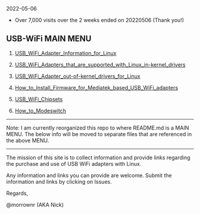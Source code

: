 2022-05-06

- Over 7,000 visits over the 2 weeks ended on 20220506 (Thank you!)


## USB-WiFi MAIN MENU

1. [USB_WiFi_Adapter_Information_for_Linux](https://github.com/morrownr/USB-WiFi/blob/main/USB_WiFi_Adapter_Information_for_Linux.md)

2. [USB_WiFi_Adapters_that_are_supported_with_Linux_in-kernel_drivers](https://github.com/morrownr/USB-WiFi/blob/main/USB_WiFi_Adapters_that_are_supported_with_Linux_in-kernel_drivers.md)

3. [USB_WiFi_Adapter_out-of-kernel_drivers_for_Linux](https://github.com/morrownr/USB-WiFi/blob/main/USB_WiFi_Adapter_out-of-kernel_drivers_for_Linux.md)

4. [How_to_Install_Firmware_for_Mediatek_based_USB_WiFi_adapters](https://github.com/morrownr/USB-WiFi/blob/main/How_to_Install_Firmware_for_Mediatek_based_USB_WiFi_adapters.md)

5. [USB_WiFi_Chipsets](https://github.com/morrownr/USB-WiFi/blob/main/USB_WiFi_Chipsets.md)

6. [How_to_Modeswitch](https://github.com/morrownr/USB-WiFi/blob/main/How_to_Modeswitch.md)

-----

Note: I am currently reorganized this repo to where README.md is a MAIN MENU. The below info will be moved to separate files that are referenced in the above MENU.

-----

The mission of this site is to collect information and provide links regarding the purchase and use of USB WiFi adapters with Linux.

Any information and links you can provide are welcome. Submit the information and links by clicking on Issues.

Regards,

@morrownr (AKA Nick)
